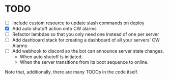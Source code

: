 # TODO

* [ ] Include custom resource to update slash commands on deploy
* [x] Add auto shutoff action onto CW alarms
* [ ] Refactor lambdas so that you only need one instead of one per server
* [ ] Add dashboard stack for creating a dashboard of all your servers' CW Alarms
* [ ] Add webhook to discord so the bot can announce server state changes.
  * When auto shutoff is initiated.
  * When the server transitions from its boot sequence to online.

Note that, additionally, there are many TODOs in the code itself.
